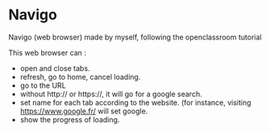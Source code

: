 # Navigo
Navigo (web browser) made by myself, following the openclassroom tutorial

This web browser can : 
- open and close tabs.
- refresh, go to home, cancel loading.
- go to the URL
- without http:// or https://, it will go for a google search.
- set name for each tab according to the website. (for instance, visiting https://www.google.fr/ will set google.
- show the progress of loading.
